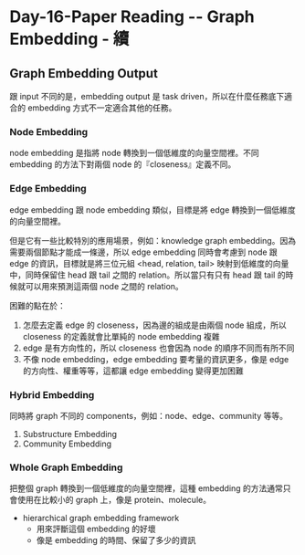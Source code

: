 # Day-16-Paper Reading -- Graph Embedding - 續

## Graph Embedding Output

跟 input 不同的是，embedding output 是 task driven，所以在什麼任務底下適合的 embedding 方式不一定適合其他的任務。
### Node Embedding
node embedding 是指將 node 轉換到一個低維度的向量空間裡。不同 embedding 的方法下對兩個 node 的『closeness』定義不同。

### Edge Embedding
edge embedding 跟 node embedding 類似，目標是將 edge 轉換到一個低維度的向量空間裡。

但是它有一些比較特別的應用場景，例如：knowledge graph embedding。因為需要兩個節點才能成一條邊，所以 edge embedding 同時會考慮到 node 跟 edge 的資訊，目標就是將三位元組 <head, relation, tail> 映射到低維度的向量中，同時保留住 head 跟 tail 之間的 relation。所以當只有只有 head 跟 tail 的時候就可以用來預測這兩個 node 之間的 relation。

困難的點在於：
1. 怎麼去定義 edge 的 closeness，因為邊的組成是由兩個 node 組成，所以 closeness 的定義就會比單純的 node embedding 複雜
1. edge 是有方向性的，所以 closeness 也會因為 node 的順序不同而有所不同
1. 不像 node embedding，edge embedding 要考量的資訊更多，像是 edge 的方向性、權重等等，這都讓 edge embedding 變得更加困難

### Hybrid Embedding
同時將 graph 不同的 components，例如：node、edge、community 等等。

1. Substructure Embedding
1. Community Embedding

### Whole Graph Embedding
把整個 graph 轉換到一個低維度的向量空間裡，這種 embedding 的方法通常只會使用在比較小的 graph 上，像是 protein、molecule。

-  hierarchical graph embedding framework
   - 用來評斷這個 embedding 的好壞
   - 像是 embedding 的時間、保留了多少的資訊